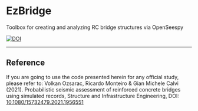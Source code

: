# EzBridge
Toolbox for creating and analyzing RC bridge structures via OpenSeespy

[![DOI](https://zenodo.org/badge/355892998.svg)](https://zenodo.org/badge/latestdoi/355892998)
***

## Reference
If you are going to use the code presented herein for any official study, please refer to: 
Volkan Ozsarac, Ricardo Monteiro & Gian Michele Calvi (2021). Probabilistic seismic assessment of reinforced concrete bridges using simulated records, Structure and Infrastructure Engineering, DOI: [10.1080/15732479.2021.1956551](https://doi.org/10.1080/15732479.2021.1956551)
